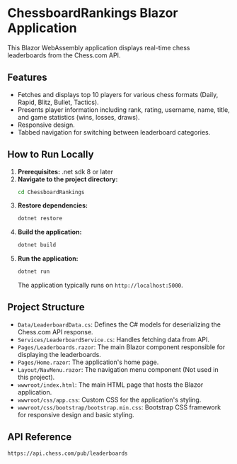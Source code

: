 # ChessboardRankings Blazor Application

This Blazor WebAssembly application displays real-time chess leaderboards from the Chess.com API.

## Features

- Fetches and displays top 10 players for various chess formats (Daily, Rapid, Blitz, Bullet, Tactics).
- Presents player information including rank, rating, username, name, title, and game statistics (wins, losses, draws).
- Responsive design.
- Tabbed navigation for switching between leaderboard categories.

## How to Run Locally

1.  **Prerequisites:** .net sdk 8 or later
2.  **Navigate to the project directory:**
    ```bash
    cd ChessboardRankings
    ```
3.  **Restore dependencies:**
    ```bash
    dotnet restore
    ```
4.  **Build the application:**
    ```bash
    dotnet build
    ```
5.  **Run the application:**
    ```bash
    dotnet run
    ```
    The application typically runs on `http://localhost:5000`.

## Project Structure

-   `Data/LeaderboardData.cs`: Defines the C# models for deserializing the Chess.com API response.
-   `Services/LeaderboardService.cs`: Handles fetching data from API.
-   `Pages/Leaderboards.razor`: The main Blazor component responsible for displaying the leaderboards.
-   `Pages/Home.razor`: The application's home page.
-   `Layout/NavMenu.razor`: The navigation menu component (Not used in this project).
-   `wwwroot/index.html`: The main HTML page that hosts the Blazor application.
-   `wwwroot/css/app.css`: Custom CSS for the application's styling.
-   `wwwroot/css/bootstrap/bootstrap.min.css`: Bootstrap CSS framework for responsive design and basic styling.

## API Reference

`https://api.chess.com/pub/leaderboards`
